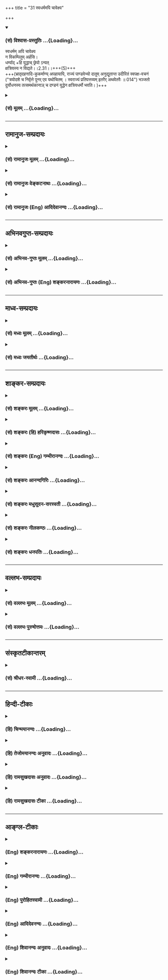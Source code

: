 +++
title = "31 स्वधर्ममपि चावेक्ष्य"

+++
<div class="js_include" newlevelforh1="3" title="(सं) विश्वास-प्रस्तुतिः" unfilled url="/purANam_vaiShNavam/mahAbhAratam/06-bhIShma-parva/03-bhagavad-gItA-parva/saMskRtam/vishvAsa-prastutiH/02_sAnkhya-yogaH_sarva-/31_svadharmamapi_chA.md">
<details open><summary><h3>(सं) विश्वास-प्रस्तुतिः ...{Loading}...</h3></summary>

स्वधर्मम् अपि चावेक्ष्य  
न विकम्पितुम् अर्हसि।  
धर्म्याद् +हि युद्धाच् छ्रेयो ऽन्यत्  
क्षत्रियस्य न विद्यते।।2.31।।+++(5)+++  
+++(भ्रातृदहनादि-कुकर्माण्य् अपहायापि, राज्यं पाण्डवेभ्यो दातुम् अनुद्यूतान्त उदीरितं स्वपक्ष-वचनं ("त्रयोदशे च निर्वृत्ते पुनर् एव यथोचितम् । स्वराज्यं प्रतिपत्तव्यम् इतरैर् अथवेतरैः ॥	014") भञ्जतो दुर्योधनस्य तत्समर्थकानाञ् च दण्डनं युद्धेन क्षत्रियधर्मो भवति। )+++

</details>
</div>
<div class="js_include collapsed" newlevelforh1="3" title="(सं) मूलम्" unfilled url="/purANam_vaiShNavam/mahAbhAratam/06-bhIShma-parva/03-bhagavad-gItA-parva/saMskRtam/mUlam/02_sAnkhya-yogaH_sarva-/31_svadharmamapi_chA.md">
<details><summary><h3>(सं) मूलम् ...{Loading}...</h3></summary>

स्वधर्ममपि चावेक्ष्य न विकम्पितुमर्हसि।  
धर्म्याद्धि युद्धाच्छ्रेयोऽन्यत्क्षत्रियस्य न विद्यते।।2.31।।
</details>
</div>


_________________
## रामानुज-सम्प्रदायः
<div class="js_include collapsed" newlevelforh1="3" title="(सं) रामानुजः मूलम्" unfilled url="/purANam_vaiShNavam/mahAbhAratam/06-bhIShma-parva/03-bhagavad-gItA-parva/saMskRtam/rAmAnujaH/mUlam/02_sAnkhya-yogaH_sarva-/31_svadharmamapi_chA.md">
<details><summary><h3>(सं) रामानुजः मूलम् ...{Loading}...</h3></summary>

।।2.31।। अपि च इदं प्रारब्धं युद्धं प्राणिमारणम् अपि अग्नीषोमीयादिवत्
**स्वधर्मम् अवेक्ष्य न विकम्पितुम् अर्हसि धर्म्यात्** न्यायतः प्रवृत्तात् **युद्धाद् अन्यत् न हि क्षत्रियस्य श्रेयो विद्यते।** 

&gt; शौर्यं तेजो धृतिर् दाक्ष्यं  
&gt; युद्धे चाप्य् अपलायनम्।  
&gt; दानम् ईश्वर-भावश्च  
&gt; क्षात्रं कर्म स्वभावजम्।। (गीता 18।43) इति हि वक्ष्यते।  

अग्नीषोमीयादिषु च न हिंसा पशोः निहीनतर-च्छागादि-देह-परित्याग-पूर्वक-कल्याण-देह-स्वर्गादि-प्रापकत्व-श्रुतेः संज्ञपनस्य+++(=मारणस्य)+++। 

&gt; न वा उ वेतन् म्रियसे, न रिष्यसि,  
&gt; देवाँ इद् एषि पथिभिः सुगेभिः।    
&gt; यत्र यान्ति सुकृतो नापि दुष्कृतस्  
&gt; तत्र त्वा देवः सविता दधातु (यजुर्वेद 4।6।9।43) इति हि श्रूयते।  

इह च युद्धे मृतानां कल्याणतर-देहादि-प्राप्तिः उक्ता वासांसि जीर्णानि (गीता 2।22) इत्यादिना। अतः चिकित्सक-कर्म आतुर-स्थ इव अस्य रक्षणम् एव अग्नीषोमीयादिषु संज्ञपनम्+++(=मारणम्)+++।  

</details>
</div>
<div class="js_include collapsed" newlevelforh1="3" title="(सं) रामानुजः वेङ्कटनाथः" unfilled url="/purANam_vaiShNavam/mahAbhAratam/06-bhIShma-parva/03-bhagavad-gItA-parva/saMskRtam/rAmAnujaH/venkaTanAthaH/02_sAnkhya-yogaH_sarva-/31_svadharmamapi_chA.md">
<details><summary><h3>(सं) रामानुजः वेङ्कटनाथः ...{Loading}...</h3></summary>

  
  
।।2.31।। अथस्वधर्मम् इत्यादिनामरणादतिरिच्यते 2।34 इत्यन्तेन
धर्माधर्मधीरपोद्यते। अपिचेति  
  
समुच्चेतव्यहेत्वन्तरपरप्रकरणभेदद्योतनार्थः। धर्म्याद्धि युद्धात् इति
वाक्यशेषप्रदर्शितंस्वधर्मम् इत्यस्य विशेष्यमाह इदं युद्धमिति। स्वो धर्मः
स्वस्य वा धर्मः स्वधर्मः। विकम्पितुं
इत्येतत्सामर्थ्यसिद्धमुक्तंप्रारब्धमिति। अधर्मधीहेतुं
सामान्यनिषेधमनुवदतिप्राणिमारणमपीति। प्रबलं विशेषशास्त्रं निषेधशास्त्रात्
निषेधस्याप्रसक्तिं वा स्मारयति अग्नीषोमीयादिवदिति।
धर्मयुद्धव्यतिरिक्तस्य कस्यचिदन्यस्य श्रेयसः क्षत्ति्रये
स्वरूपनिषेधभ्रमं व्युदरयन् क्षत्ति्रयस्य प्रशस्यतरं
धर्म्ययुद्धादन्यन्नास्तीत्येतदर्थमन्वयमाह धर्म्यादिति। धर्म्यत्वं
धर्मादनपेतत्वम्। तद्धेतुर्न्यायतः प्रवृत्तत्वम्। तच्च
निरायुधनिवृत्तशरणागतादिषु शस्त्रप्रयोगाद्यभावात्। हिशब्दसूचितं
वक्ष्यमाणमाह शौर्यमिति।  
  
  
ननुअग्नीषोमीयादिवत् इत्येतदेव न सम्प्रतिपन्नं तस्यापि हिंसात्वेन
अधर्मत्वस्यावर्जनीयत्वात् न च निषिद्धत्वमुपाधिःन हिंस्यात् मनुः4।162 इति
सामान्यनिषेधेन तस्य साधनव्यापकत्वात्। नापि विहितेतरत्वमुपाधिः
अविहिताप्रतिषिद्धेष्वपि तस्य विद्यमानत्वेन साध्यव्यभिचारात्। न च
साध्यसमव्याप्तत्वाभिप्रायेण सामान्यनिषेधो
विशेषविधिवाक्यविरोधात्सङ्कुचितविषयः सङ्कोचहेतोर्विरोधस्यैवाभावात्
सामान्यविशेषवाक्ययोः प्रत्यवायक्रतुसाधनत्वपरत्वादेकस्यैव
क्रतुप्रत्यवायसाधनत्वाविरोधात्। न च प्रत्यवायसाधनं न विधीयेत इति वाच्यम्
हरीतकीभक्षणादिष्विव
क्रत्वनुप्रविष्टप्रायश्चित्तार्हहिंसासाध्यदुःखस्याल्पतया
क्रतुसाध्यसुखस्य च भूयस्तया तदुपपत्तेः। उक्तं च साङ्ख्यैः सा (हिंसा) हि
पुरुषस्य दोषमावक्ष्यति क्रतोश्चोपकरिष्यति इत्यादि। आह च पञ्चशिखाचार्यः
स्वल्पःसङ्करःसुपरिहरःसप्रत्यवमर्शः इति।
अतोऽग्नीषोमीयवदित्यसिद्धस्यासिद्धमेव निदर्शनमुक्तमित्यत्राह
अग्नीषोमीयादिषु चेति। अधर्मसाधको हिंसात्वहेतुरसिद्धः। उपाधिश्च न
पक्षव्यापकः पक्षस्याहिंसारूपत्वात् तत एव निषेधाभावाच्चेति भावः।
अहिंसात्वमेवोपपादयति निहीनतरेति। अनर्थप्रापकव्यापारत्वं हिंसालक्षणम्।
अत्र तु तद्विपरीतत्वेन रक्षणत्वमेव युक्तमिति मन्त्रलिङ्गेन ज्ञापयति न वा
इति। एतदिति क्रियाविशेषणम्। सुगेभिः सुगैरित्यर्थः। पिष्टपश्वादिविधिस्तु
कार्तयुगधर्मनिष्ठाधिकारिविशेषनियतःपशुयज्ञैः कथं हिंस्त्रैर्मादृशो
यष्टुमर्हति म.भा.12।175।33 इत्यादिवचनाच्चेति भावः।  
  
  
अस्त्वग्नीषोमीयादौ श्रुतिबलादहिंसात्वम् इह तु कथमित्यत्राह इह चेति।
अयमप्यर्थः श्रुतिस्मृतिसिद्ध इति भावः। ननुअहिंसन् सर्वभूतान्यन्यत्र
तीर्थेभ्यः इत्यादिनाऽग्नीषोमीयादेरन्यस्य हिंसात्वं प्रतीयते
अन्यथाऽन्यत्रेति तद्व्यवच्छेदानुपपत्तेरित्यत्राह अत इति। अयमभिप्रायः न
तावदिह दुःखजननमात्रं हिंसा रक्षणरूपेषु चिकित्सकशल्यप्रयोगादिष्वपि
प्रसङ्गात् नापि प्राणवियोजनमात्रम् अतद्रूपेषु सर्वस्वहरणनरकपीडादिषु
हिंसाशब्दप्रयोगदर्शनात्। न चायमुपचारः नियामकाभावात् विपरिवर्तस्यापि
दुर्वारत्वात्। अतोऽनर्थपर्यवसितस्तादात्विकदुःखजनको व्यापारो हिंसेत्येव
तत्त्वम् इति। ततश्चअन्यत्र तीर्थेभ्यः
इत्येतत्पश्वादेर्भाविपुरुषार्थविशेषानभिज्ञपामरदृष्ट्योक्तम्। तस्मिन्नपि
वाक्ये हिंसात्वं नास्तीत्येव तात्पर्यम्। उक्तं च मनुना तस्माद्यज्ञे
वधोऽवधः 5।39 इति। तत्रापिवधः इति पामरदृष्ट्याऽनुवादः। अवधः इति
तत्त्वकथनम्। यद्यपि क्रत्वनुप्रविष्टानां सोमोच्छिष्टभक्षणप्रभृतीनां
हिंसालक्षणवत्तल्लक्षणान्तरेण व्यवच्छेदः शक्यः तथापि तेषां
प्रत्यवायानाधायकवचनबलादेव तथात्वमङ्गीकुर्मः न पुनः क्रत्वर्थतया
विधानमात्रेण। नन्वेवमुत्सर्गापवादन्यायस्य कीदृशो विषयः तादृश एव यत्र
निरवकाशविशेषवाक्यंविरोधादेव सावकाशसामान्यशब्दसङ्कोच इति
निस्तरङ्गमेतत्।  
  
  
  

</details>
</div>
<div class="js_include collapsed" newlevelforh1="3" title="(सं) रामानुजः (Eng) आदिदेवानन्दः" unfilled url="/purANam_vaiShNavam/mahAbhAratam/06-bhIShma-parva/03-bhagavad-gItA-parva/saMskRtam/rAmAnujaH/english/AdidevAnandaH/02_sAnkhya-yogaH_sarva-/31_svadharmamapi_chA.md">
<details><summary><h3>(सं) रामानुजः (Eng) आदिदेवानन्दः ...{Loading}...</h3></summary>

2.31 Further, even though there is killing of life in this war which has
begun, it is not fit for you to waver, considering your own duty, as in
the Agnisomiya and other sacrifices involving slaughter. To a Ksatriya,
there is no greater good than a righteous war, begun for a just cause.
It will be declared in the Gita: 'Valour, non-defeat (by the enemies),
fortitude, adroitness and also not fleeing from battle, generosity,
lordliness - these are the duties of the Ksatriya born of his very
nature.' (18.43). In Agnisomiya etc., no injury is caused to the animal
to be immolated; for, according to the Vedic Text, the victim, a
he-goat, after abandoning an inferior body, will attain heaven etc.,
with a beautiful body. The Text pertaining to immolation declares: 'O
animal, by this (immolation) you will never die, you are not destroyed.
You will pass through happy paths to the realm of the gods, where the
virtuous only reach and not the sinful. May the god Savitr give you a
proper place.' (Yaj. 4.6.9.46). Likewise the attainment of more
beautiful bodies by those who die here in this war has been declared in
the Gita, 'As a man casts off worn-out garments and takes others that
are new ৷৷.' (2.22). Hence, just as lancing and such other operations of
a surgeon are for curing a patient, the immolation of the sacrificial
animal in the Agnisomiya etc., is only for its good.

</details>
</div>


_________________
## अभिनवगुप्त-सम्प्रदायः
<div class="js_include collapsed" newlevelforh1="3" title="(सं) अभिनव-गुप्तः मूलम्" unfilled url="/purANam_vaiShNavam/mahAbhAratam/06-bhIShma-parva/03-bhagavad-gItA-parva/saMskRtam/abhinava-guptaH/mUlam/02_sAnkhya-yogaH_sarva-/31_svadharmamapi_chA.md">
<details><summary><h3>(सं) अभिनव-गुप्तः मूलम् ...{Loading}...</h3></summary>

।।2.32।। स्वधर्ममिति। स्वधर्मस्य च अनपहार्यत्वात् +++(S N अपरिहार्यत्त्वात्)+++
युद्धविषयः कम्पो न युक्तः।  

</details>
</div>
<div class="js_include collapsed" newlevelforh1="3" title="(सं) अभिनव-गुप्तः (Eng) शङ्करनारायणः" unfilled url="/purANam_vaiShNavam/mahAbhAratam/06-bhIShma-parva/03-bhagavad-gItA-parva/saMskRtam/abhinava-guptaH/english/shankaranArAyaNaH/02_sAnkhya-yogaH_sarva-/31_svadharmamapi_chA.md">
<details><summary><h3>(सं) अभिनव-गुप्तः (Eng) शङ्करनारायणः ...{Loading}...</h3></summary>

2.31 Sva-Dharmam etc. Because one's duty cannot be avoided, wavering
with regard to fighting the war is not proper \[on the part of Arjuna\].

</details>
</div>


_________________
## माध्व-सम्प्रदायः
<div class="js_include collapsed" newlevelforh1="3" title="(सं) मध्वः मूलम्" unfilled url="/purANam_vaiShNavam/mahAbhAratam/06-bhIShma-parva/03-bhagavad-gItA-parva/saMskRtam/madhvaH/mUlam/02_sAnkhya-yogaH_sarva-/31_svadharmamapi_chA.md">
<details><summary><h3>(सं) मध्वः मूलम् ...{Loading}...</h3></summary>

।।2.31।। Sri Madhvacharya did not comment on this sloka.  
  

</details>
</div>
<div class="js_include collapsed" newlevelforh1="3" title="(सं) मध्वः जयतीर्थः" unfilled url="/purANam_vaiShNavam/mahAbhAratam/06-bhIShma-parva/03-bhagavad-gItA-parva/saMskRtam/madhvaH/jayatIrthaH/02_sAnkhya-yogaH_sarva-/31_svadharmamapi_chA.md">
<details><summary><h3>(सं) मध्वः जयतीर्थः ...{Loading}...</h3></summary>

।।2.31।। Sri Jayatirtha did not comment on this sloka.  
  

</details>
</div>


_________________
## शाङ्कर-सम्प्रदायः
<div class="js_include collapsed" newlevelforh1="3" title="(सं) शङ्करः मूलम्" unfilled url="/purANam_vaiShNavam/mahAbhAratam/06-bhIShma-parva/03-bhagavad-gItA-parva/saMskRtam/shankaraH/mUlam/02_sAnkhya-yogaH_sarva-/31_svadharmamapi_chA.md">
<details><summary><h3>(सं) शङ्करः मूलम् ...{Loading}...</h3></summary>

।।2.31।।  
  
स्वधर्ममपि स्वो धर्मः क्षत्रियस्य युद्धं तमपि अवेक्ष्य त्वं न विकम्पितुं
प्रचलितुम् नार्हसि क्षत्रियस्य स्वाभाविकाद्धर्मात्
आत्मस्वाभाव्यादित्यभिप्रायः। तच्च युद्धं पृथिवीजयद्वारेण धर्मार्थं
प्रजारक्षणार्थं चेति धर्मादनपेतं परं धर्म्यम्। तस्मात् धर्म्यात्
युद्धात् श्रेयः अन्यत् क्षत्रियस्य न विद्यते हि यस्मात्।।  
कुतश्च तत् युद्धं कर्तव्यमिति उच्यते  

</details>
</div>
<div class="js_include collapsed" newlevelforh1="3" title="(सं) शङ्करः (हि) हरिकृष्णदासः" unfilled url="/purANam_vaiShNavam/mahAbhAratam/06-bhIShma-parva/03-bhagavad-gItA-parva/saMskRtam/shankaraH/hindI/harikRShNadAsaH/02_sAnkhya-yogaH_sarva-/31_svadharmamapi_chA.md">
<details><summary><h3>(सं) शङ्करः (हि) हरिकृष्णदासः ...{Loading}...</h3></summary>

।।2.31।। यहाँ यह कहा गया कि परमार्थतत्त्वकी अपेक्षासे शोक या मोह करना
नहीं बन सकता। केवल इतना ही नहीं कि परमार्थतत्त्वकी अपेक्षासे शोक और मोह
नहीं बन सकते किंतु  
  
क्षत्रियके लिये जो युद्धरूप स्वधर्म है उसे देखकर भी तुझे कम्पित होना
उचित नहीं है अभिप्राय यह कि अपने स्वाभाविक धर्मसे विचलित होना ( हटना )
भी तुझे उचित नहीं है।  
क्योंकि वह युद्ध पृथ्वीविजयद्वारा धर्मपालन और प्रजारक्षणके लिये किया
जाता है इसलिये धर्मसे ओतप्रोत परम धर्म्य है अतः उस धर्ममय युद्धके सिवा
दूसरा कुछ क्षत्रियके लिये कल्याणप्रद नहीं है।  

</details>
</div>
<div class="js_include collapsed" newlevelforh1="3" title="(सं) शङ्करः (Eng) गम्भीरानन्दः" unfilled url="/purANam_vaiShNavam/mahAbhAratam/06-bhIShma-parva/03-bhagavad-gItA-parva/saMskRtam/shankaraH/english/gambhIrAnandaH/02_sAnkhya-yogaH_sarva-/31_svadharmamapi_chA.md">
<details><summary><h3>(सं) शङ्करः (Eng) गम्भीरानन्दः ...{Loading}...</h3></summary>

2.31 Api, even; aveksya, considering; svadharmam, your own duty, the
duty of a Ksatriya, viz battle considering even that ; na arhasi, you
ought not; vikampitum, to waver, to deviate from the natural duty of the
Ksatriya, i.e. from what is natural to yourself. And hi, since that
battle is not devoid of righteousness, (but) is supremely righteous it
being conducive to virtue and meant for protection of subjects through
conest of the earth ; therefore, na vidyate, there is nothing; anyat,
else; sreyah, better; ksatriyasya, for a ksatriya; than that dharmyat,
righteous; yuddhat, battle.

</details>
</div>
<div class="js_include collapsed" newlevelforh1="3" title="(सं) शङ्करः आनन्दगिरिः" unfilled url="/purANam_vaiShNavam/mahAbhAratam/06-bhIShma-parva/03-bhagavad-gItA-parva/saMskRtam/shankaraH/AnandagiriH/02_sAnkhya-yogaH_sarva-/31_svadharmamapi_chA.md">
<details><summary><h3>(सं) शङ्करः आनन्दगिरिः ...{Loading}...</h3></summary>

।।2.31।। श्लोकान्तरमवतारयन्वृत्तं कीर्तयति **इहेति।** पूर्वश्लोकः
सप्तम्यर्थः यत्पारमार्थिकं तत्त्वं तदपेक्षायामेव केवलं शोकमोहयोरसंभवो न
भवति किंतु स्वधर्ममपि चावेक्ष्येति संबन्धः। स्वकीयं क्षात्रधर्ममनुसंधाय
ततश्चलनं परिहर्तव्यमित्यर्थः। यद्धि क्षत्रियस्य धर्मादनपेतं श्रेयःसाधनं
तदेव मयानुवर्तितव्यमित्याशङ्क्याह **धर्मादिति।** जातिप्रयुक्तं
स्वाभाविकं स्वधर्ममेव विशिनष्टि  **क्षत्रियस्येति।**
पुनर्नकारोपादानमन्वयार्थम्। प्रचलितुमयोग्यत्वे प्रतियोगिनं दर्शयति
**स्वाभाविकादिति।** स्वाभाविकत्वमशास्त्रीयत्वमिति शङ्कां वारयितुं
तात्पर्यमाह **आत्मेति।** आत्मनः स्वस्यार्जुनस्य स्वाभाव्यं
क्षत्रियस्वभावप्रयुक्तं वर्णाश्रमोचितं कर्म तस्मादित्यर्थः। धर्मार्थं
प्रजापरिपालनार्थं च प्रयतमानस्य युद्धादुपरिरंसा श्रद्धातव्येत्याशङ्क्याह
**तच्चेति।** ततोऽपि श्रेयस्करं किंचिदनुष्ठातुं
युद्धादुपरतिरुचितेत्याशङ्क्याह **तस्मादिति।**
तस्माद्युद्धात्प्रचलनमनुचितमिति शेषः।  

</details>
</div>
<div class="js_include collapsed" newlevelforh1="3" title="(सं) शङ्करः मधुसूदन-सरस्वती" unfilled url="/purANam_vaiShNavam/mahAbhAratam/06-bhIShma-parva/03-bhagavad-gItA-parva/saMskRtam/shankaraH/madhusUdana-sarasvatI/02_sAnkhya-yogaH_sarva-/31_svadharmamapi_chA.md">
<details><summary><h3>(सं) शङ्करः मधुसूदन-सरस्वती ...{Loading}...</h3></summary>

।।2.31।। तदेवं स्थूलसूक्ष्मशरीरद्वयतत्कारणाविद्याख्योपाधित्रयाविवेकेन
मिथ्याभूतस्यापि संसारस्य  
  
सत्यत्वात्मधर्मत्वादिप्रतिभासरूपं सर्वप्राणिसाधारणमर्जुनस्य भ्रमं
निराकर्तुमुपाधित्रयविवेकेनात्मस्वरूपमभिहितवान्। संप्रति युद्धाख्ये
स्वधर्मे हिंसादिबाहुल्येनाधर्मत्वप्रतिभासरूपमर्जुनस्यैव
करुणादिदोषनिबन्धनमसाधारणं भ्रमं निराकर्तुं हिंसादिमत्त्वेऽपि युद्धस्य
स्वधर्मत्वेनाधर्मत्वाभावं बोधयति भगवान् न केवलं परमार्थतत्त्वमेवावेक्ष्य
किंतु स्वधर्ममपि क्षत्रियधर्ममपि  
  
युद्धापराङगमुखत्वरूपमवेक्ष्य शास्त्रतः पर्यालोच्य विकम्पितुं विचलितुं
धर्मादावधर्मत्वभ्रान्त्या निवर्तितुं नार्हसि। तत्रैवं सतियद्यप्येते न
पश्यन्ति इत्यादिनानरके नियतं वासो भवति इत्यन्तेन युद्धस्य पापहेतुत्वं
त्वया यदुक्तंकथं भीष्ममहं संख्ये इत्यादिना गुरुवधब्रह्मवधाद्यकरणं
यदभिसंहितं तत्सर्वं धर्मशास्त्रापर्यालोचनादेवोक्तम्। कस्मात्। हि
यस्मात्  
  
धर्म्यादपराङ्मुखत्वधर्मादनपेताद्युद्धादन्यत्क्षत्रियस्य श्रेयः
श्रेयःसाधनं न विद्यते। युद्धमेव हि पृथिवीजयद्वारेण  
  
प्रजारक्षणब्राह्मणशुश्रूषादिक्षात्रधर्मनिर्वाहकमिति तदेव क्षत्रियस्य
प्रशस्ततरमित्यभिप्रायः। तथाचोक्तं पराशरेण क्षत्रियो हि प्रजा
रक्षञ्शस्त्रपाणिः प्रदण्डवान्। निर्जित्य परसैन्यानि क्षितिं धर्मेण
पालयेत्।। मनुनापि समोत्तमाधमै राजा चाहूतः  
  
पालयन्प्रजाः। न निवर्तेत संग्रामात्क्षात्रं
धर्ममनुस्मरन्।। संग्रामेष्वनिवर्तित्वं प्रजानां चैव पालनम्। शुश्रूषा
ब्राह्मणानां च राज्ञः श्रेयस्करं परम्।। इत्यादिना। राजशब्दश्च
क्षत्रियजातिमात्रवाचीति स्थितमवेष्ट्यधिकरणे। तेन भूमिपालस्यैवायं धर्म
इति न भ्रमितव्यम्। उदाहृतवचनेऽपि क्षत्रियो हीति क्षात्रं धर्ममिति च
स्पष्टं लिङ्गम्। तस्मात्क्षत्रियस्य युद्धं प्रशस्तो धर्म इति साधु
भगवताभिहितम्अपशवोऽन्ये गोअश्वेभ्यः पशवो गोअश्वाः इतिवत्प्रशंसालक्षणया
युद्धादन्यच्छ्रेयःसाधनं न विद्यत इत्युक्तमिति न दोषः। एतेन
युद्धात्प्रशस्ततरं किंचिदनुष्ठातुं ततो निवृत्तिरुचितेति निरस्तम्न च
श्रेयोऽनु पश्यामि हत्वा स्वजनमाहवे  
  
इत्येतदपि।  

</details>
</div>
<div class="js_include collapsed" newlevelforh1="3" title="(सं) शङ्करः नीलकण्ठः" unfilled url="/purANam_vaiShNavam/mahAbhAratam/06-bhIShma-parva/03-bhagavad-gItA-parva/saMskRtam/shankaraH/nIlakaNThaH/02_sAnkhya-yogaH_sarva-/31_svadharmamapi_chA.md">
<details><summary><h3>(सं) शङ्करः नीलकण्ठः ...{Loading}...</h3></summary>

।।2.31।। अर्जुनस्य अनात्मनि देहे आत्मधीरूपो मोहो निवारितः। इदानीं
स्वधर्मे युद्धे अधर्मधीरूपं मोहं निवारयति **स्वधर्ममपीत्यादिना।**
युद्धं क्षत्रियस्य स्वो धर्मः तमवेक्ष्यापि विकम्पितुं चलितुं नार्हसि। हि
यस्मात् धर्म्यात् धर्मादनपेताद्युद्धादन्यत् क्षत्रियस्य श्रेयः
प्रशस्ततरं नास्ति।  

</details>
</div>
<div class="js_include collapsed" newlevelforh1="3" title="(सं) शङ्करः धनपतिः" unfilled url="/purANam_vaiShNavam/mahAbhAratam/06-bhIShma-parva/03-bhagavad-gItA-parva/saMskRtam/shankaraH/dhanapatiH/02_sAnkhya-yogaH_sarva-/31_svadharmamapi_chA.md">
<details><summary><h3>(सं) शङ्करः धनपतिः ...{Loading}...</h3></summary>

।।2.31।। इत्थमात्मतत्त्वापेक्षायां शोकमोहौ न संभवत् इत्युक्तम्। न
केवलमात्मतत्त्वापेक्षायामेव किंतु स्वधर्ममपि चावेक्ष्येत्याह
**स्वधर्ममपीति।** यत्तु कैश्चित्सर्वप्राणिसाधारणं भ्रमं
निराकृत्यार्जुनस्यैवासाधारणं भ्रमं निराकरोतीत्युक्तं
तत्पूर्वोक्तयुक्त्या निरसनीयम्। स्वधर्मं क्षत्रियस्य धर्मयुद्धं
धर्मशास्त्रादवेक्ष्य विचार्य शोकमोहाभिभूतः स्वधर्माच्चालितुं नार्हसि।
यस्मात्पृथिवीजयद्वारा युद्धस्य यज्ञादिधर्मार्थत्वेन
ब्राह्मणादिप्रजारक्षणार्थत्वेन च धर्मादनपेताद्युद्धादन्यच्छ्रेयःसाधनं
युद्धसदृशं क्षत्रियस्य न भवतीत्यर्थः। अतो मोक्षरुपश्रेयोर्थिनो ते
युद्धेन स्वधर्मेणं जयं लब्ध्वा
यज्ञाद्यनुष्ठानप्रजापालनादिभ्योऽन्यत्तत्साधनं न भवतीत्याशयः।  

</details>
</div>


_________________
## वल्लभ-सम्प्रदायः
<div class="js_include collapsed" newlevelforh1="3" title="(सं) वल्लभः मूलम्" unfilled url="/purANam_vaiShNavam/mahAbhAratam/06-bhIShma-parva/03-bhagavad-gItA-parva/saMskRtam/vallabhaH/mUlam/02_sAnkhya-yogaH_sarva-/31_svadharmamapi_chA.md">
<details><summary><h3>(सं) वल्लभः मूलम् ...{Loading}...</h3></summary>

।।2.31।। किञ्च यदुक्तंवेपथुश्च शरीर मे 1।29 इत्यादिधर्मविरुद्धमात्मलक्षमं
तदप्ययुक्तमित्याह स्वधर्ममिति। धर्मनिष्ठस्य नैतदुचितमित्याह
धर्म्यादिति।  

</details>
</div>
<div class="js_include collapsed" newlevelforh1="3" title="(सं) वल्लभः पुरुषोत्तमः" unfilled url="/purANam_vaiShNavam/mahAbhAratam/06-bhIShma-parva/03-bhagavad-gItA-parva/saMskRtam/vallabhaH/puruShottamaH/02_sAnkhya-yogaH_sarva-/31_svadharmamapi_chA.md">
<details><summary><h3>(सं) वल्लभः पुरुषोत्तमः ...{Loading}...</h3></summary>

  
  
।।2.31।। एवमात्मस्वरूपज्ञानेन शोको न कर्त्तव्य इत्युक्त्वा स्वधर्मादपि मा
शुच इत्याह स्वधर्ममपीति। स्वधर्म क्षात्त्रमवेक्ष्य विकम्पितुं नार्हसि
यतः क्षत्ति्रयाणामयमेवोत्तमो धर्म इत्याह धर्म्यादिति।
धर्म्याद्युद्धादन्यत् क्षत्ति्रयस्य श्रेयो न विद्यते। क्षत्ति्रयाणां
परलोकादिकं त्वनेनैव भवति।  
  
  
  

</details>
</div>


_________________
## संस्कृतटीकान्तरम्
<div class="js_include collapsed" newlevelforh1="3" title="(सं) श्रीधर-स्वामी" unfilled url="/purANam_vaiShNavam/mahAbhAratam/06-bhIShma-parva/03-bhagavad-gItA-parva/saMskRtam/shrIdhara-svAmI/02_sAnkhya-yogaH_sarva-/31_svadharmamapi_chA.md">
<details><summary><h3>(सं) श्रीधर-स्वामी ...{Loading}...</h3></summary>

।।2.31।। यच्चोक्तमर्जुनेनवेपथुश्च शरीरे मे रोमहर्षश्च जायते इति
तदप्ययुक्तमित्याह **स्वधर्ममिति।** आत्मनो नाशाभावादेवैतेषां हननेऽपि
विकम्पितुं नार्हसि। किंच स्वधर्ममप्यवेक्ष्य विकम्पितुं नार्हसीति
संबन्धः। यच्चोक्तंन च श्रेयोऽनु पश्यामि हत्वा स्वजनमाहवे इत्यादि तत्राह
**धर्म्यादिति।** धर्मादनपेतान्न्याय्याद्युद्धादन्यत्।  

</details>
</div>


_________________
## हिन्दी-टीकाः
<div class="js_include collapsed" newlevelforh1="3" title="(हि) चिन्मयानन्दः" unfilled url="/purANam_vaiShNavam/mahAbhAratam/06-bhIShma-parva/03-bhagavad-gItA-parva/hindI/chinmayAnandaH/02_sAnkhya-yogaH_sarva-/31_svadharmamapi_chA.md">
<details><summary><h3>(हि) चिन्मयानन्दः ...{Loading}...</h3></summary>

।।2.31।। क्षत्रिय का कार्य समाज का राष्ट्र का नेतृत्व करना है और
क्षत्रिय होने के नाते अर्जुन का कर्तव्य हो जाता है कि समाज पर आये अधर्म
के संकट से उसकी रक्षा करे। उसका कर्तव्य है कि समाज के आह्वान पर युद्ध
भूमि में विचलित न होकर शत्रुओं से युद्ध करके राष्ट्र की संस्कृति का
रक्षण करे।  
क्षत्रियों के लिए इससे बढ़कर कोई और श्रेयष्कर कार्य नहीं हो सकता कि उनको
धर्मयुक्त युद्ध में अपना शौर्य दिखाने का स्वर्ण अवसर मिले। यहाँ
अधर्मियों ने ही पहले आक्रमण किया है। अत अर्जुन का युद्ध से विरत होना
उचित नहीं। महाभारत के उद्योग पर्व में स्पष्ट कहा है निरपराध व्यक्ति की
हत्या का पाप उतना ही बड़ा है जितना कि नाश करने योग्य व्यक्ति का नाश न
करने का है।  
  
युद्ध का औचित्य सिद्ध करते हुए भगवान् अन्य कारण बताते हैं  

</details>
</div>
<div class="js_include collapsed" newlevelforh1="3" title="(हि) तेजोमयानन्दः अनुवादः" unfilled url="/purANam_vaiShNavam/mahAbhAratam/06-bhIShma-parva/03-bhagavad-gItA-parva/hindI/tejomayAnandaH/anuvAdaH/02_sAnkhya-yogaH_sarva-/31_svadharmamapi_chA.md">
<details><summary><h3>(हि) तेजोमयानन्दः अनुवादः ...{Loading}...</h3></summary>

।।2.31।। और स्वधर्म को भी देखकर तुमको विचलित होना उचित नहीं है, क्योंकि
धर्मयुक्त युद्ध से बढ़कर दूसरा कोई कल्याणकारक कर्त्तव्य क्षत्रिय के लिये
नहीं है।।

</details>
</div>
<div class="js_include collapsed" newlevelforh1="3" title="(हि) रामसुखदासः अनुवादः" unfilled url="/purANam_vaiShNavam/mahAbhAratam/06-bhIShma-parva/03-bhagavad-gItA-parva/hindI/rAmasukhadAsaH/anuvAdaH/02_sAnkhya-yogaH_sarva-/31_svadharmamapi_chA.md">
<details><summary><h3>(हि) रामसुखदासः अनुवादः ...{Loading}...</h3></summary>

।।2.31।। अपने स्वधर्म (क्षात्रधर्म) को देखकर भी तुम्हें विकम्पित अर्थात्
कर्तव्य-कर्मसे विचलित नहीं होना चाहिये; क्योंकि धर्ममय युद्धसे बढ़कर
क्षत्रियके लिये दूसरा कोई कल्याणकारक कर्म नहीं है।

</details>
</div>
<div class="js_include collapsed" newlevelforh1="3" title="(हि) रामसुखदासः टीका" unfilled url="/purANam_vaiShNavam/mahAbhAratam/06-bhIShma-parva/03-bhagavad-gItA-parva/hindI/rAmasukhadAsaH/TIkA/02_sAnkhya-yogaH_sarva-/31_svadharmamapi_chA.md">
<details><summary><h3>(हि) रामसुखदासः टीका ...{Loading}...</h3></summary>

।।2.31।।***व्याख्या --***\[पहले दो श्लोकोंमें युद्धसे होनेवाले लाभका

</details>
</div>


_________________
## आङ्ग्ल-टीकाः
<div class="js_include collapsed" newlevelforh1="3" title="(Eng) शङ्करनारायणः" unfilled url="/purANam_vaiShNavam/mahAbhAratam/06-bhIShma-parva/03-bhagavad-gItA-parva/english/shankaranArAyaNaH/02_sAnkhya-yogaH_sarva-/31_svadharmamapi_chA.md">
<details><summary><h3>(Eng) शङ्करनारायणः ...{Loading}...</h3></summary>

2.31. Further, considering your own duty, you should not waver. Indeed,
for a Ksatriya there exists no duty superior to fighting a righteous
war.

</details>
</div>
<div class="js_include collapsed" newlevelforh1="3" title="(Eng) गम्भीरानन्दः" unfilled url="/purANam_vaiShNavam/mahAbhAratam/06-bhIShma-parva/03-bhagavad-gItA-parva/english/gambhIrAnandaH/02_sAnkhya-yogaH_sarva-/31_svadharmamapi_chA.md">
<details><summary><h3>(Eng) गम्भीरानन्दः ...{Loading}...</h3></summary>

2.31 Even considering your own duty you should not waver, since there is
nothing else better for a Ksatriya than a righteous battle.

</details>
</div>
<div class="js_include collapsed" newlevelforh1="3" title="(Eng) पुरोहितस्वामी" unfilled url="/purANam_vaiShNavam/mahAbhAratam/06-bhIShma-parva/03-bhagavad-gItA-parva/english/purohitasvAmI/02_sAnkhya-yogaH_sarva-/31_svadharmamapi_chA.md">
<details><summary><h3>(Eng) पुरोहितस्वामी ...{Loading}...</h3></summary>

2.31 Thou must look at thy duty. Nothing can be more welcome to a
soldier than a righteous war. Therefore to waver in this resolve is
unworthy, O Arjuna!

</details>
</div>
<div class="js_include collapsed" newlevelforh1="3" title="(Eng) आदिदेवनन्दः" unfilled url="/purANam_vaiShNavam/mahAbhAratam/06-bhIShma-parva/03-bhagavad-gItA-parva/english/AdidevanandaH/02_sAnkhya-yogaH_sarva-/31_svadharmamapi_chA.md">
<details><summary><h3>(Eng) आदिदेवनन्दः ...{Loading}...</h3></summary>

2.31 Further, considering also your own duty, it does not befit you to
waver. For, to a Ksatriya, there is no greater good than a righteous
war.

</details>
</div>
<div class="js_include collapsed" newlevelforh1="3" title="(Eng) शिवानन्दः अनुवादः" unfilled url="/purANam_vaiShNavam/mahAbhAratam/06-bhIShma-parva/03-bhagavad-gItA-parva/english/shivAnandaH/anuvAdaH/02_sAnkhya-yogaH_sarva-/31_svadharmamapi_chA.md">
<details><summary><h3>(Eng) शिवानन्दः अनुवादः ...{Loading}...</h3></summary>

2.31 Further, having regard to thy duty, shouldst not waver, for there
is nothing higher for a Kshatriya than a righteous war.

</details>
</div>
<div class="js_include collapsed" newlevelforh1="3" title="(Eng) शिवानन्दः टीका" unfilled url="/purANam_vaiShNavam/mahAbhAratam/06-bhIShma-parva/03-bhagavad-gItA-parva/english/shivAnandaH/TIkA/02_sAnkhya-yogaH_sarva-/31_svadharmamapi_chA.md">
<details><summary><h3>(Eng) शिवानन्दः टीका ...{Loading}...</h3></summary>

2.31 स्वधर्मम् own duty; अपि also; च and; अवेक्ष्य looking at; न not;
विकम्पितुम् to waver; अर्हसि (thou) oughtest; धर्म्यात् than righteous;
हि indeed; युद्धात् than war; श्रेयः higher; अन्यत् other; क्षत्रियस्य
of a Kshatriya; न not; विद्यते is.Commentary Lord Krishna now gives to
Arjuna wordly reasons for fighting. Up to this time; He talked to Arjuna
on the immortality of the Self and gave him philosophical reasons. Now
He says to Arjuna; O Arjuna Fighting is a Kshatriyas own duty. You ought
not to swerve from that duty. To a Kshatriyta (one born in the warrior
or ruling class) nothing is more welcome than a righteous war. A warrior
should fight.

</details>
</div>
